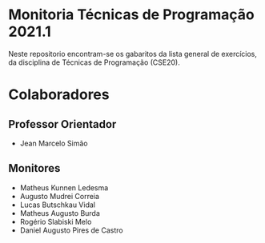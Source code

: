 # Monitoria Técnicas de Programação 2021.1
Neste repositorio encontram-se os gabaritos da lista general de exercícios, da disciplina de Técnicas de Programação (CSE20).
# Colaboradores 
## Professor Orientador
- Jean Marcelo Simão
## Monitores
- Matheus Kunnen Ledesma
- Augusto Mudrei Correia
- Lucas Butschkau Vidal
- Matheus Augusto Burda
- Rogério Slabiski Melo
- Daniel Augusto Pires de Castro
